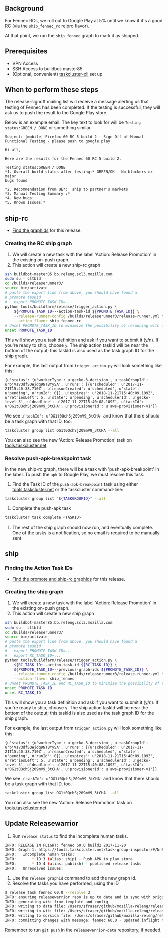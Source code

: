 
## Background

For Fennec RCs, we roll out to Google Play at 5% until we know if it's a good RC (via the `ship_fennec_rc` relpro flavor).

At that point, we run the `ship_fennec` graph to mark it as shipped.

## Prerequisites

- VPN Access
- SSH Access to buildbot-master85
- (Optional, convenient) [taskcluster-cli](https://github.com/taskcluster/taskcluster-cli) set up

## When to perform these steps

The release-signoff mailing list will receive a message alerting us that testing of Fennec has been completed.
If the testing is successful, they will ask us to push the result to the Google Play store.

Below is an example email. The key text to look for will be `Testing status:GREEN / DONE` or something similar.

```
Subject: [mobile] Firefox 60 RC 5 build 2 - Sign Off of Manual Functional Testing - please push to google play

Hi all,

Here are the results for the Fennec 60 RC 5 build 2.

Testing status:GREEN / DONE
*1. Overall build status after testing:* GREEN/OK - No blockers or major
bugs found

*2. Recommendation from QE*:  ship to partner's markets
*3. Manual Testing Summary :*
*4. New bugs:
*5. Known Issues:*
```

## ship-rc

* [Find the graphids](https://github.com/mozilla-releng/releasewarrior-2.0/blob/master/docs/release-promotion/common/find-graphids.md#finding-graphids) for this release.

### Creating the RC ship graph

1. We will create a new task with the label 'Action: Release Promotion' in the existing on-push graph.
1. This action will create a new ship-rc graph

```sh
ssh buildbot-master85.bb.releng.scl3.mozilla.com
sudo su - cltbld
cd /builds/releaserunner3/
source bin/activate
# paste the export line from above, you should have found a
# promote taskid
#   export PROMOTE_TASK_ID=...
python tools/buildfarm/release/trigger_action.py \
    ${PROMOTE_TASK_ID+--action-task-id ${PROMOTE_TASK_ID}} \
    --release-runner-config /builds/releaserunner3/release-runner.yml \
    --action-flavor ship_fennec_rc
# Unset PROMOTE_TASK_ID to minimize the possibility of rerunning with different graph ids
unset PROMOTE_TASK_ID
```

This will show you a task definition and ask if you want to submit it (y/n). If you're ready to ship, choose `y`. The ship action taskId will be near the bottom of the output; this taskId is also used as the task graph ID for the ship graph.

For example, the last output from `trigger_action.py` will look something like this:
```O - Result:
{u'status': {u'workerType': u'gecko-3-decision', u'taskGroupId': u'bjVsVQdfSQWjdq9NTBYySA', u'runs': [{u'scheduled': u'2017-11-21T15:40:38.710Z', u'reasonCreated': u'scheduled', u'state': u'pending', u'runId': 0}], u'expires': u'2018-11-21T15:40:09.109Z', u'retriesLeft': 5, u'state': u'pending', u'schedulerId': u'gecko-level-3', u'deadline': u'2017-11-22T15:40:08.109Z', u'taskId': u'OG1t0QchSj209mV9_3tCHA', u'provisionerId': u'aws-provisioner-v1'}}
```

We see `u'taskId': u'OG1t0QchSj209mV9_3tCHA'` and know that there should be a task graph with that ID, too.

```sh
taskcluster group list OG1t0QchSj209mV9_3tCHA --all
```

You can also see the new 'Action: Release Promotion' task on [tools.taskcluster.net](https://tools.taskcluster.net/groups)

### Resolve push-apk-breakpoint task

In the new ship-rc graph, there will be a task with 'push-apk-breakpoint' in the label. To push the `apk` to Google Play, we must resolve this task.

1. Find the Task ID of the `push-apk-breakpoint` task using either [tools.taskcluster.net](https://tools.taskcluster.net/groups) or the taskcluster command-line:
```sh
taskcluster group list "${TASKGROUPID}" --all
```
1. Complete the push-apk task
```sh
taskcluster task complete <TASKID>
```
1. The rest of the ship graph should now run, and eventually complete. One of the tasks is a notification, so no email is required to be manually sent.

## ship

### Finding the Action Task IDs

* [Find the promote and ship-rc graphids](https://github.com/mozilla-releng/releasewarrior-2.0/blob/master/docs/release-promotion/common/find-graphids.md#finding-graphids) for this release.

### Creating the ship graph

1. We will create a new task with the label 'Action: Release Promotion' in the existing on-push graph.
1. This action will create a new ship graph

```sh
ssh buildbot-master85.bb.releng.scl3.mozilla.com
sudo su - cltbld
cd /builds/releaserunner3/
source bin/activate
# paste the export line from above, you should have found a
# promote taskid
#   export PROMOTE_TASK_ID=...
#   export RC_TASK_ID=...
python tools/buildfarm/release/trigger_action.py \
    ${RC_TASK_ID+--action-task-id ${RC_TASK_ID}} \
    ${PROMOTE_TASK_ID+--previous-graph-ids ${PROMOTE_TASK_ID}} \
    --release-runner-config /builds/releaserunner3/release-runner.yml \
    --action-flavor ship_fennec
# Unset PROMOTE_TASK_ID and RC_TASK_ID to minimize the possibility of rerunning with different graph ids
unset PROMOTE_TASK_ID
unset RC_TASK_ID
```

This will show you a task definition and ask if you want to submit it (y/n). If you're ready to ship, choose `y`. The ship action taskId will be near the bottom of the output; this taskId is also used as the task graph ID for the ship graph.

For example, the last output from `trigger_action.py` will look something like this:
```O - Result:
{u'status': {u'workerType': u'gecko-3-decision', u'taskGroupId': u'bjVsVQdfSQWjdq9NTBYySA', u'runs': [{u'scheduled': u'2017-11-21T15:40:38.710Z', u'reasonCreated': u'scheduled', u'state': u'pending', u'runId': 0}], u'expires': u'2018-11-21T15:40:09.109Z', u'retriesLeft': 5, u'state': u'pending', u'schedulerId': u'gecko-level-3', u'deadline': u'2017-11-22T15:40:08.109Z', u'taskId': u'OG1t0QchSj209mV9_3tCHA', u'provisionerId': u'aws-provisioner-v1'}}
```

We see `u'taskId': u'OG1t0QchSj209mV9_3tCHA'` and know that there should be a task graph with that ID, too.

```sh
taskcluster group list OG1t0QchSj209mV9_3tCHA --all
```

You can also see the new 'Action: Release Promotion' task on [tools.taskcluster.net](https://tools.taskcluster.net/groups)

## Update Releasewarrior

1. Run `release status` to find the incomplete human tasks.
```sh
INFO: RELEASE IN FLIGHT: fennec 60.0 build2 2017-11-20
INFO: Graph 1: https://tools.taskcluster.net/task-group-inspector/#/NnPn1IvtQqq9ur84LyqhWg
INFO: 	Incomplete human tasks:
INFO: 		* ID 3 (alias: ship) - Push APK to play store
INFO: 		* ID 4 (alias: publish) - published release tasks
INFO: 	Unresolved issues:
```
1. Use the `release graphid` command to add the new graph id.
1. Resolve the tasks you have performed, using the ID
```sh
$ release task fennec 60.0 --resolve 3
INFO: ensuring releasewarrior repo is up to date and in sync with origin
INFO: generating wiki from template and config
INFO: writing to data file: /Users/sfraser/github/mozilla-releng/releasewarrior-data/inflight/fennec/fennec-release-rc-60.0.json
INFO: writing to wiki file: /Users/sfraser/github/mozilla-releng/releasewarrior-data/inflight/fennec/fennec-release-rc-60.0.md
INFO: writing to corsica file: /Users/sfraser/github/mozilla-releng/releasewarrior-data/index.html
INFO: committing changes with message: fennec 60.0 - updated inflight tasks. Resolved ('3',)
```

Remember to run `git push` in the `releasewarrior-data` repository, if needed.
